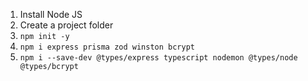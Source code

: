 
1. ⁠⁠Install Node JS
2. ⁠Create a project folder
3. `npm init -y`
4. `⁠⁠npm i express prisma zod winston bcrypt`
5. `⁠npm i --save-dev @types/express typescript nodemon @types/node @types/bcrypt` 


